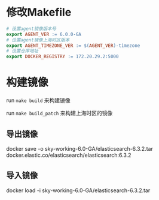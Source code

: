 


# 修改Makefile

```makefile
# 设置agent镜像版本号
export AGENT_VER := 6.0.0-GA
# 设置agent镜像上海时区版本
export AGENT_TIMEZONE_VER := $(AGENT_VER)-timezone
# 设置仓库地址
export DOCKER_REGISTRY := 172.20.29.2:5000

```

# 构建镜像

run `make build` 来构建镜像

run `make build_patch` 来构建上海时区的镜像

## 导出镜像

docker save -o sky-working-6.0-GA/elasticsearch-6.3.2.tar docker.elastic.co/elasticsearch/elasticsearch:6.3.2 

## 导入镜像 

docker load -i sky-working-6.0-GA/elasticsearch-6.3.2.tar



